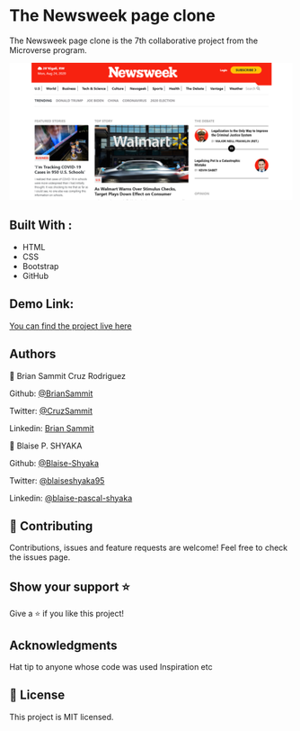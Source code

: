 # The Newsweek page clone

The Newsweek page clone is the 7th collaborative project from the Microverse program.

![screenshot](./project-screenshot.png)

## Built With :

 - HTML 
 - CSS
 - Bootstrap
 - GitHub

## Demo Link:
[You can find the project live here](https://rawcdn.githack.com/BrianSammit/Newsweek/8b4586f4f2e07379f581aceee8fbe6b92b45d2bb/index.html)

## Authors  

👤 Brian Sammit Cruz Rodriguez

Github: [@BrianSammit]( https://github.com/BrianSammit)

Twitter: [@CruzSammit](https://twitter.com/CruzSammit)

Linkedin: [Brian Sammit](https://www.linkedin.com/in/brian-sammit-cruz-rodriguez-5877551a8/)


👤 Blaise P. SHYAKA

Github: [@Blaise-Shyaka](https://github.com/Blaise-Shyaka)

Twitter: [@blaiseshyaka95](https://twitter.com/blaiseshyaka95)

Linkedin: [@blaise-pascal-shyaka](https://www.linkedin.com/in/blaise-pascal-shyaka-b1340b111/)

## 🤝 Contributing
Contributions, issues and feature requests are welcome!
Feel free to check the issues page.

## Show your support ⭐️
Give a ⭐️ if you like this project!  

## Acknowledgments
Hat tip to anyone whose code was used Inspiration etc 

## 📝 License 

This project is MIT licensed.
